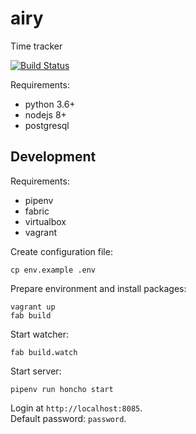 # airy

Time tracker

[![Build Status](https://travis-ci.org/xuhcc/airy.svg?branch=master)](https://travis-ci.org/xuhcc/airy)

Requirements:

* python 3.6+
* nodejs 8+
* postgresql

## Development

Requirements:

* pipenv
* fabric
* virtualbox
* vagrant

Create configuration file:

```
cp env.example .env
```

Prepare environment and install packages:

```
vagrant up
fab build
```

Start watcher:

```
fab build.watch
```

Start server:

```
pipenv run honcho start
```

Login at `http://localhost:8085`.  
Default password: `password`.
